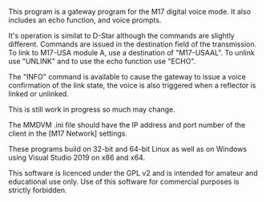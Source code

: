 This program is a gateway program for the M17 digital voice mode. It also includes an echo function, and voice prompts.

It's operation is similat to D-Star although the commands are slightly different.
Commands are issued in the destination field of the transmission. To link to M17-USA module A, use a destination of "M17-USAAL". To unlink use "UNLINK" and to use the echo function use "ECHO".

The "INFO" command is available to cause the gateway to issue a voice confirmation of the link state, the voice is also triggered when a reflector is linked or unlinked.

This is still work in progress so much may change.

The MMDVM .ini file should have the IP address and port number of the client in
the [M17 Network] settings.

These programs build on 32-bit and 64-bit Linux as well as on Windows using
Visual Studio 2019 on x86 and x64.

This software is licenced under the GPL v2 and is intended for amateur and
educational use only. Use of this software for commercial purposes is strictly
forbidden.
